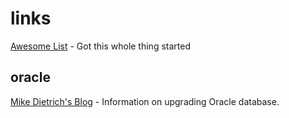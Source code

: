 # links
[Awesome List](https://awesome.re/) - Got this whole thing started
## oracle
[Mike Dietrich's Blog](https://mikedietrichde.com/) - Information on upgrading Oracle database.
